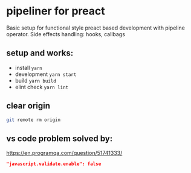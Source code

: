 # pipeliner for preact

Basic setup for functional style preact based development with pipeline operator.
Side effects handling: hooks, callbags

## setup and works:
  - install ```yarn```
  - development ```yarn start```
  - build ```yarn build```
  - elint check ```yarn lint```

## clear origin
```bash
git remote rm origin
```

## vs code problem solved by:
<https://en.programqa.com/question/51741333/>

```json
"javascript.validate.enable": false
```